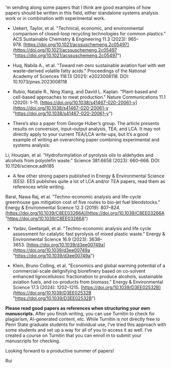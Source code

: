 

'm sending along some papers that I think are good examples of how papers should be written in this field, either standalone systems analysis work or in combination with experimental work.

- Uekert, Taylor, et al. "Technical, economic, and environmental comparison of closed-loop recycling technologies for common plastics." ACS Sustainable Chemistry & Engineering 11.3 (2023): 965–978. [https://doi.org/10.1021/acssuschemeng.2c05497](https://doi.org/10.1021/acssuschemeng.2c05497 "https://doi.org/10.1021/acssuschemeng.2c05497")

- Huq, Nabila A., et al. "Toward net-zero sustainable aviation fuel with wet waste–derived volatile fatty acids." Proceedings of the National Academy of Sciences 118.13 (2021): e2023008118. DOI: 10.1073/pnas.2023008118

- Rubio, Natalie R., Ning Xiang, and David L. Kaplan. "Plant-based and cell-based approaches to meat production." Nature Communications 11.1 (2020): 1–11. [https://doi.org/10.1038/s41467-020-20061-y](https://doi.org/10.1038/s41467-020-20061-y "https://doi.org/10.1038/s41467-020-20061-y")

- There’s also a paper from George Huber’s group. The article presents results on conversion, input–output analysis, TEA, and LCA. It may not directly apply to your current TEA/LCA write-ups, but it’s a good example of writing an overarching paper combining experimental and systems analysis:

Li, Houqian, et al. "Hydroformylation of pyrolysis oils to aldehydes and alcohols from polyolefin waste." Science 381.6658 (2023): 660–666. DOI: 10.1126/science.adh185

- A few other strong papers published in Energy & Environmental Science (EES). EES publishes quite a lot of LCA and/or TEA papers, read them as references while writing.

Baral, Nawa Raj, et al. "Techno-economic analysis and life-cycle greenhouse gas mitigation cost of five routes to bio-jet fuel blendstocks." Energy & Environmental Science 12.3 (2019): 807–824.[https://doi.org/10.1039/C8EE03266A](https://doi.org/10.1039/C8EE03266A "https://doi.org/10.1039/C8EE03266A")

- Yadav, Geetanjali, et al. "Techno-economic analysis and life cycle assessment for catalytic fast pyrolysis of mixed plastic waste." Energy & Environmental Science 16.9 (2023): 3638–3653. [https://doi.org/10.1039/d3ee00749a](https://doi.org/10.1039/d3ee00749a "https://doi.org/10.1039/d3ee00749a")

- Klein, Bruno Colling, et al. "Economics and global warming potential of a commercial-scale delignifying biorefinery based on co-solvent enhanced lignocellulosic fractionation to produce alcohols, sustainable aviation fuels, and co-products from biomass." Energy & Environmental Science 17.3 (2024): 1202–1215. [https://doi.org/10.1039/D3EE02532B](https://doi.org/10.1039/D3EE02532B "https://doi.org/10.1039/D3EE02532B")

**Please read good papers as references when structuring your own manuscripts.** After you finish writing, you can use Turnitin to check for plagiarism, AI-generated content, etc. While Turnitin is not directly free to Penn State graduate students for individual use, I’ve tried this approach with some students and set up a way for all of you to access it as well. I’ve created a course on Turnitin that you can enroll in to submit your manuscripts for checking.

Looking forward to a productive summer of papers!

Rui




